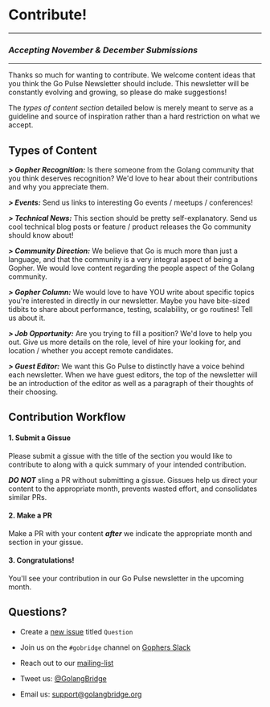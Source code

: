 # Contribute!

***
### ***Accepting November & December Submissions***
***


Thanks so much for wanting to contribute. We welcome content ideas that you think the Go Pulse Newsletter should include. This newsletter will be constantly evolving and growing, so please do make suggestions! 

The *types of content section* detailed below is merely meant to serve as a guideline and source of inspiration rather than a hard restriction on what we accept. 

## Types of Content

***> Gopher Recognition:***
Is there someone from the Golang community that you think deserves recognition? We'd love to hear about their contributions and why you appreciate them.

***> Events:***
Send us links to interesting Go events / meetups / conferences!

***> Technical News:***
This section should be pretty self-explanatory. Send us cool technical blog posts or feature / product releases the Go community should know about! 

***> Community Direction:***
We believe that Go is much more than just a language, and that the community is a very integral aspect of being a Gopher. We would love content regarding the people aspect of the Golang community.

***> Gopher Column:***
We would love to have YOU write about specific topics you're interested in directly in our newsletter. Maybe you have bite-sized tidbits to share about performance, testing, scalability, or go routines! Tell us about it.

***> Job Opportunity:***
Are you trying to fill a position? We'd love to help you out. Give us more details on the role, level of hire your looking for, and location / whether you accept remote candidates. 

***> Guest Editor:***
We want this Go Pulse to distinctly have a voice behind each newsletter. When we have guest editors, the top of the newsletter will be an introduction of the editor as well as a paragraph of their thoughts of their choosing.


## Contribution Workflow

#### 1. Submit a Gissue 
Please submit a gissue with the title of the section you would like to contribute to along with a quick summary of your intended contribution. 

***DO NOT*** sling a PR without submitting a gissue. Gissues help us direct your content to the appropriate month, prevents wasted effort, and consolidates similar PRs. 

#### 2. Make a PR
Make a PR with your content ***after*** we indicate the appropriate month and section in your gissue. 

#### 3. Congratulations!
You'll see your contribution in our Go Pulse newsletter in the upcoming month. 


## Questions?
- Create a [new issue](https://github.com/gobridge/monthly-newsletter/issues/new) titled `Question`

- Join us on the `#gobridge` channel on [Gophers Slack](https://gophersinvite.herokuapp.com)

- Reach out to our [mailing-list](https://groups.google.com/forum/#!forum/gobridge)

- Tweet us: [@GolangBridge](https://twitter.com/GolangBridge)

- Email us: support@golangbridge.org
